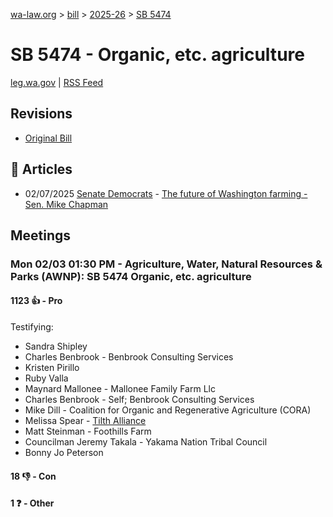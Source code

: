 [wa-law.org](/) > [bill](/bill/) > [2025-26](/bill/2025-26/) > [SB 5474](/bill/2025-26/sb/5474/)

# SB 5474 - Organic, etc. agriculture
[leg.wa.gov](https://app.leg.wa.gov/billsummary?BillNumber=5474&Year=2025&Initiative=false) | [RSS Feed](./rss.xml)

## Revisions
* [Original Bill](1/)

## 📰 Articles
* 02/07/2025 [Senate Democrats](/org/senate_democrats/) - [The future of Washington farming - Sen. Mike Chapman](https://senatedemocrats.wa.gov/chapman/2025/02/07/the-future-of-washington-farming/#:~:text=One%20bill%20is%20a%20bipartisan%20effort)

## Meetings
### Mon 02/03 01:30 PM - Agriculture, Water, Natural Resources & Parks (AWNP): SB 5474 Organic, etc. agriculture
#### 1123 👍 - Pro
Testifying:
* Sandra Shipley
* Charles Benbrook - Benbrook Consulting Services
* Kristen Pirillo
* Ruby Valla
* Maynard Mallonee - Mallonee Family Farm Llc
* Charles Benbrook - Self; Benbrook Consulting Services
* Mike Dill - Coalition for Organic and Regenerative Agriculture (CORA)
* Melissa Spear - [Tilth Alliance](/org/tilth_alliance/)
* Matt Steinman - Foothills Farm
* Councilman Jeremy Takala - Yakama Nation Tribal Council
* Bonny Jo Peterson

#### 18 👎 - Con

#### 1 ❓ - Other
